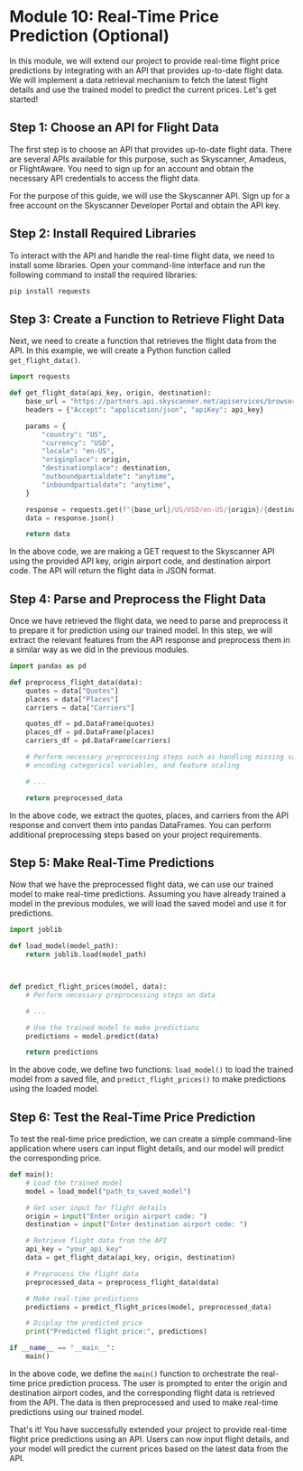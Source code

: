# Module 10: Real-Time Price Prediction (Optional)

In this module, we will extend our project to provide real-time flight price predictions by integrating with an API that provides up-to-date flight data. We will implement a data retrieval mechanism to fetch the latest flight details and use the trained model to predict the current prices. Let's get started!

## Step 1: Choose an API for Flight Data

The first step is to choose an API that provides up-to-date flight data. There are several APIs available for this purpose, such as Skyscanner, Amadeus, or FlightAware. You need to sign up for an account and obtain the necessary API credentials to access the flight data.

For the purpose of this guide, we will use the Skyscanner API. Sign up for a free account on the Skyscanner Developer Portal and obtain the API key.

## Step 2: Install Required Libraries

To interact with the API and handle the real-time flight data, we need to install some libraries. Open your command-line interface and run the following command to install the required libraries:

```bash
pip install requests
```

## Step 3: Create a Function to Retrieve Flight Data

Next, we need to create a function that retrieves the flight data from the API. In this example, we will create a Python function called `get_flight_data()`.

```python
import requests

def get_flight_data(api_key, origin, destination):
    base_url = "https://partners.api.skyscanner.net/apiservices/browseroutes/v1.0"
    headers = {"Accept": "application/json", "apiKey": api_key}

    params = {
        "country": "US",
        "currency": "USD",
        "locale": "en-US",
        "originplace": origin,
        "destinationplace": destination,
        "outboundpartialdate": "anytime",
        "inboundpartialdate": "anytime",
    }

    response = requests.get(f"{base_url}/US/USD/en-US/{origin}/{destination}/anytime/anytime", headers=headers, params=params)
    data = response.json()

    return data
```

In the above code, we are making a GET request to the Skyscanner API using the provided API key, origin airport code, and destination airport code. The API will return the flight data in JSON format.

## Step 4: Parse and Preprocess the Flight Data

Once we have retrieved the flight data, we need to parse and preprocess it to prepare it for prediction using our trained model. In this step, we will extract the relevant features from the API response and preprocess them in a similar way as we did in the previous modules.

```python
import pandas as pd

def preprocess_flight_data(data):
    quotes = data["Quotes"]
    places = data["Places"]
    carriers = data["Carriers"]

    quotes_df = pd.DataFrame(quotes)
    places_df = pd.DataFrame(places)
    carriers_df = pd.DataFrame(carriers)

    # Perform necessary preprocessing steps such as handling missing values,
    # encoding categorical variables, and feature scaling

    # ...

    return preprocessed_data
```

In the above code, we extract the quotes, places, and carriers from the API response and convert them into pandas DataFrames. You can perform additional preprocessing steps based on your project requirements.

## Step 5: Make Real-Time Predictions

Now that we have the preprocessed flight data, we can use our trained model to make real-time predictions. Assuming you have already trained a model in the previous modules, we will load the saved model and use it for predictions.

```python
import joblib

def load_model(model_path):
    return joblib.load(model_path)



def predict_flight_prices(model, data):
    # Perform necessary preprocessing steps on data

    # ...

    # Use the trained model to make predictions
    predictions = model.predict(data)

    return predictions
```

In the above code, we define two functions: `load_model()` to load the trained model from a saved file, and `predict_flight_prices()` to make predictions using the loaded model.

## Step 6: Test the Real-Time Price Prediction

To test the real-time price prediction, we can create a simple command-line application where users can input flight details, and our model will predict the corresponding price.

```python
def main():
    # Load the trained model
    model = load_model("path_to_saved_model")

    # Get user input for flight details
    origin = input("Enter origin airport code: ")
    destination = input("Enter destination airport code: ")

    # Retrieve flight data from the API
    api_key = "your_api_key"
    data = get_flight_data(api_key, origin, destination)

    # Preprocess the flight data
    preprocessed_data = preprocess_flight_data(data)

    # Make real-time predictions
    predictions = predict_flight_prices(model, preprocessed_data)

    # Display the predicted price
    print("Predicted flight price:", predictions)

if __name__ == "__main__":
    main()
```

In the above code, we define the `main()` function to orchestrate the real-time price prediction process. The user is prompted to enter the origin and destination airport codes, and the corresponding flight data is retrieved from the API. The data is then preprocessed and used to make real-time predictions using our trained model.

That's it! You have successfully extended your project to provide real-time flight price predictions using an API. Users can now input flight details, and your model will predict the current prices based on the latest data from the API.

